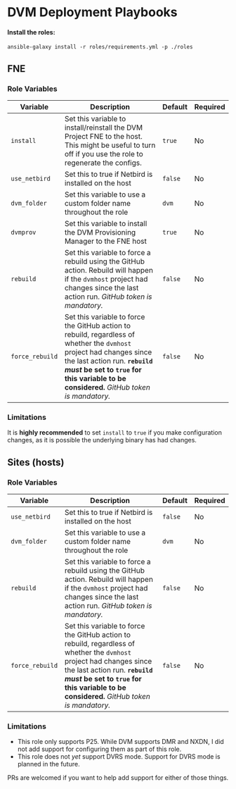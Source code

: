 # DVM Deployment Playbooks

#### Install the roles:
```
ansible-galaxy install -r roles/requirements.yml -p ./roles
```

## FNE

### Role Variables

| Variable | Description | Default | Required |
|----------|-------------|---------|----------|
| `install` | Set this variable to install/reinstall the DVM Project FNE to the host. This might be useful to turn off if you use the role to regenerate the configs. | `true` | No |
| `use_netbird` | Set this to true if Netbird is installed on the host | `false` | No |
| `dvm_folder` | Set this variable to use a custom folder name throughout the role | `dvm` | No |
| `dvmprov` | Set this variable to install the DVM Provisioning Manager to the FNE host | `true` | No |
| `rebuild` | Set this variable to force a rebuild using the GitHub action.  Rebuild will happen if the `dvmhost` project had changes since the last action run. *GitHub token is mandatory.* | `false` | No |
| `force_rebuild` | Set this variable to force the GitHub action to rebuild, regardless of whether the `dvmhost` project had changes since the last action run.  **`rebuild` *must* be set to `true` for this variable to be considered.** *GitHub token is mandatory.* | `false` | No |

### Limitations

It is **highly recommended** to set `install` to `true` if you make configuration changes, as it is possible the underlying binary has had changes.

## Sites (hosts)

### Role Variables

| Variable | Description | Default | Required |
|----------|-------------|---------|----------|
| `use_netbird` | Set this to true if Netbird is installed on the host | `false` | No |
| `dvm_folder` | Set this variable to use a custom folder name throughout the role | `dvm` | No |
| `rebuild` | Set this variable to force a rebuild using the GitHub action.  Rebuild will happen if the `dvmhost` project had changes since the last action run. *GitHub token is mandatory.* | `false` | No |
| `force_rebuild` | Set this variable to force the GitHub action to rebuild, regardless of whether the `dvmhost` project had changes since the last action run.  **`rebuild` *must* be set to `true` for this variable to be considered.** *GitHub token is mandatory.* | `false` | No |

### Limitations

- This role only supports P25.  While DVM supports DMR and NXDN, I did not add support for configuring them as part of this role.
- This role does not *yet* support DVRS mode.  Support for DVRS mode is planned in the future.

PRs are welcomed if you want to help add support for either of those things.